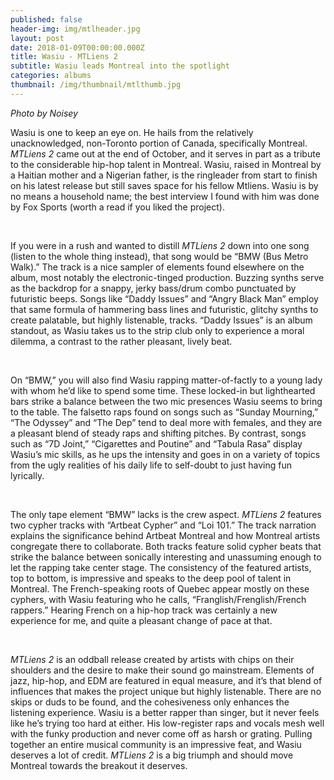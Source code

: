 ```yaml
---
published: false
header-img: img/mtlheader.jpg
layout: post
date: 2018-01-09T00:00:00.000Z
title: Wasiu - MTLiens 2
subtitle: Wasiu leads Montreal into the spotlight
categories: albums
thumbnail: /img/thumbnail/mtlthumb.jpg
---
```

<p><em>Photo by Noisey</em></p>
<p>Wasiu is one to keep an eye on. He hails from the relatively unacknowledged, non-Toronto portion of Canada, specifically Montreal. <em>MTLiens 2 </em>came out at the end of October, and it serves in part as a tribute to the considerable hip-hop talent in Montreal. Wasiu, raised in Montreal by a Haitian mother and a Nigerian father, is the ringleader from start to finish on his latest release but still saves space for his fellow Mtliens. Wasiu is by no means a household name; the best interview I found with him was done by Fox Sports (worth a read if you liked the project).</p>
<p>&nbsp;</p>
<p>If you were in a rush and wanted to distill <em>MTLiens 2</em> down into one song (listen to the whole thing instead), that song would be &ldquo;BMW (Bus Metro Walk).&rdquo; The track is a nice sampler of elements found elsewhere on the album, most notably the electronic-tinged production. Buzzing synths serve as the backdrop for a snappy, jerky bass/drum combo punctuated by futuristic beeps. Songs like &ldquo;Daddy Issues&rdquo; and &ldquo;Angry Black Man&rdquo; employ that same formula of hammering bass lines and futuristic, glitchy synths to create palatable, but highly listenable, tracks. &ldquo;Daddy Issues&rdquo; is an album standout, as Wasiu takes us to the strip club only to experience a moral dilemma, a contrast to the rather pleasant, lively beat.</p>
<p>&nbsp;</p>
<p>On &ldquo;BMW,&rdquo; you will also find Wasiu rapping matter-of-factly to a young lady with whom he&rsquo;d like to spend some time. These locked-in but lighthearted bars strike a balance between the two mic presences Wasiu seems to bring to the table. The falsetto raps found on songs such as &ldquo;Sunday Mourning,&rdquo; &ldquo;The Odyssey&rdquo; and &ldquo;The Dep&rdquo; tend to deal more with females, and they are a pleasant blend of steady raps and shifting pitches. By contrast, songs such as &ldquo;7D Joint,&rdquo; &ldquo;Cigarettes and Poutine&rdquo; and &ldquo;Tabula Rasa&rdquo; display Wasiu&rsquo;s mic skills, as he ups the intensity and goes in on a variety of topics from the ugly realities of his daily life to self-doubt to just having fun lyrically.</p>
<p>&nbsp;</p>
<p>The only tape element &ldquo;BMW&rdquo; lacks is the crew aspect. <em>MTLiens 2 </em>features two cypher tracks with &ldquo;Artbeat Cypher&rdquo; and &ldquo;Loi 101.&rdquo; The track narration explains the significance behind Artbeat Montreal and how Montreal artists congregate there to collaborate. Both tracks feature solid cypher beats that strike the balance between sonically interesting and unassuming enough to let the rapping take center stage. The consistency of the featured artists, top to bottom, is impressive and speaks to the deep pool of talent in Montreal. The French-speaking roots of Quebec appear mostly on these cyphers, with Wasiu featuring who he calls, &ldquo;Franglish/Frenglish/French rappers.&rdquo; Hearing French on a hip-hop track was certainly a new experience for me, and quite a pleasant change of pace at that.</p>
<p>&nbsp;</p>
<p><em>MTLiens 2</em> is an oddball release created by artists with chips on their shoulders and the desire to make their sound go mainstream. Elements of jazz, hip-hop, and EDM are featured in equal measure, and it&rsquo;s that blend of influences that makes the project unique but highly listenable. There are no skips or duds to be found, and the cohesiveness only enhances the listening experience. Wasiu is a better rapper than singer, but it never feels like he&rsquo;s trying too hard at either. His low-register raps and vocals mesh well with the funky production and never come off as harsh or grating. Pulling together an entire musical community is an impressive feat, and Wasiu deserves a lot of credit. <em>MTLiens 2</em> is a big triumph and should move Montreal towards the breakout it deserves.</p>
<p>&nbsp;</p>